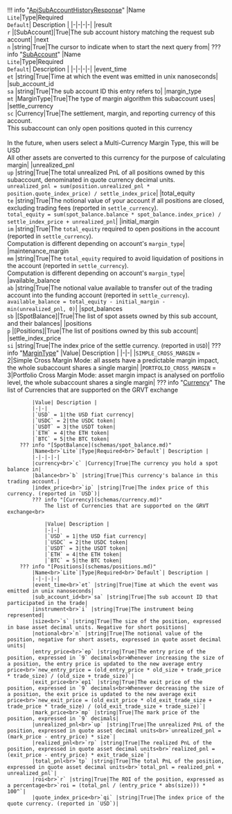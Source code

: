 !!! info "[ApiSubAccountHistoryResponse](schemas/api_sub_account_history_response.md)"
    |Name<br>`Lite`|Type|Required<br>`Default`| Description |
    |-|-|-|-|
    |result<br>`r` |[SubAccount]|True|The sub account history matching the request sub account|
    |next<br>`n` |string|True|The cursor to indicate when to start the next query from|
    ??? info "[SubAccount](schemas/sub_account.md)"
        |Name<br>`Lite`|Type|Required<br>`Default`| Description |
        |-|-|-|-|
        |event_time<br>`et` |string|True|Time at which the event was emitted in unix nanoseconds|
        |sub_account_id<br>`sa` |string|True|The sub account ID this entry refers to|
        |margin_type<br>`mt` |MarginType|True|The type of margin algorithm this subaccount uses|
        |settle_currency<br>`sc` |Currency|True|The settlement, margin, and reporting currency of this account.<br>This subaccount can only open positions quoted in this currency<br><br>In the future, when users select a Multi-Currency Margin Type, this will be USD<br>All other assets are converted to this currency for the purpose of calculating margin|
        |unrealized_pnl<br>`up` |string|True|The total unrealized PnL of all positions owned by this subaccount, denominated in quote currency decimal units.<br>`unrealized_pnl = sum(position.unrealized_pnl * position.quote_index_price) / settle_index_price`|
        |total_equity<br>`te` |string|True|The notional value of your account if all positions are closed, excluding trading fees (reported in `settle_currency`).<br>`total_equity = sum(spot_balance.balance * spot_balance.index_price) / settle_index_price + unrealized_pnl`|
        |initial_margin<br>`im` |string|True|The `total_equity` required to open positions in the account (reported in `settle_currency`).<br>Computation is different depending on account's `margin_type`|
        |maintenance_margin<br>`mm` |string|True|The `total_equity` required to avoid liquidation of positions in the account (reported in `settle_currency`).<br>Computation is different depending on account's `margin_type`|
        |available_balance<br>`ab` |string|True|The notional value available to transfer out of the trading account into the funding account (reported in `settle_currency`).<br>`available_balance = total_equity - initial_margin - min(unrealized_pnl, 0)`|
        |spot_balances<br>`sb` |[SpotBalance]|True|The list of spot assets owned by this sub account, and their balances|
        |positions<br>`p` |[Positions]|True|The list of positions owned by this sub account|
        |settle_index_price<br>`si` |string|True|The index price of the settle currency. (reported in `USD`)|
        ??? info "[MarginType](schemas/margin_type.md)"
            |Value| Description |
            |-|-|
            |`SIMPLE_CROSS_MARGIN` = 2|Simple Cross Margin Mode: all assets have a predictable margin impact, the whole subaccount shares a single margin|
            |`PORTFOLIO_CROSS_MARGIN` = 3|Portfolio Cross Margin Mode: asset margin impact is analysed on portfolio level, the whole subaccount shares a single margin|
        ??? info "[Currency](schemas/currency.md)"
            The list of Currencies that are supported on the GRVT exchange<br>

            |Value| Description |
            |-|-|
            |`USD` = 1|the USD fiat currency|
            |`USDC` = 2|the USDC token|
            |`USDT` = 3|the USDT token|
            |`ETH` = 4|the ETH token|
            |`BTC` = 5|the BTC token|
        ??? info "[SpotBalance](schemas/spot_balance.md)"
            |Name<br>`Lite`|Type|Required<br>`Default`| Description |
            |-|-|-|-|
            |currency<br>`c` |Currency|True|The currency you hold a spot balance in|
            |balance<br>`b` |string|True|This currency's balance in this trading account.|
            |index_price<br>`ip` |string|True|The index price of this currency. (reported in `USD`)|
            ??? info "[Currency](schemas/currency.md)"
                The list of Currencies that are supported on the GRVT exchange<br>

                |Value| Description |
                |-|-|
                |`USD` = 1|the USD fiat currency|
                |`USDC` = 2|the USDC token|
                |`USDT` = 3|the USDT token|
                |`ETH` = 4|the ETH token|
                |`BTC` = 5|the BTC token|
        ??? info "[Positions](schemas/positions.md)"
            |Name<br>`Lite`|Type|Required<br>`Default`| Description |
            |-|-|-|-|
            |event_time<br>`et` |string|True|Time at which the event was emitted in unix nanoseconds|
            |sub_account_id<br>`sa` |string|True|The sub account ID that participated in the trade|
            |instrument<br>`i` |string|True|The instrument being represented|
            |size<br>`s` |string|True|The size of the position, expressed in base asset decimal units. Negative for short positions|
            |notional<br>`n` |string|True|The notional value of the position, negative for short assets, expressed in quote asset decimal units|
            |entry_price<br>`ep` |string|True|The entry price of the position, expressed in `9` decimals<br>Whenever increasing the size of a position, the entry price is updated to the new average entry price<br>`new_entry_price = (old_entry_price * old_size + trade_price * trade_size) / (old_size + trade_size)`|
            |exit_price<br>`ep1` |string|True|The exit price of the position, expressed in `9` decimals<br>Whenever decreasing the size of a position, the exit price is updated to the new average exit price<br>`new_exit_price = (old_exit_price * old_exit_trade_size + trade_price * trade_size) / (old_exit_trade_size + trade_size)`|
            |mark_price<br>`mp` |string|True|The mark price of the position, expressed in `9` decimals|
            |unrealized_pnl<br>`up` |string|True|The unrealized PnL of the position, expressed in quote asset decimal units<br>`unrealized_pnl = (mark_price - entry_price) * size`|
            |realized_pnl<br>`rp` |string|True|The realized PnL of the position, expressed in quote asset decimal units<br>`realized_pnl = (exit_price - entry_price) * exit_trade_size`|
            |total_pnl<br>`tp` |string|True|The total PnL of the position, expressed in quote asset decimal units<br>`total_pnl = realized_pnl + unrealized_pnl`|
            |roi<br>`r` |string|True|The ROI of the position, expressed as a percentage<br>`roi = (total_pnl / (entry_price * abs(size))) * 100^`|
            |quote_index_price<br>`qi` |string|True|The index price of the quote currency. (reported in `USD`)|
